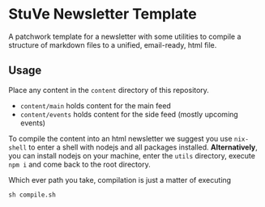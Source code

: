 # StuVe Newsletter Template
A patchwork template for a newsletter with some utilities to compile a structure of markdown files to a unified, email-ready, html file.

## Usage
Place any content in the `content` directory of this repository.
- `content/main` holds content for the main feed
- `content/events` holds content for the side feed (mostly upcoming events)

To compile the content into an html newsletter we suggest you use `nix-shell` to enter a shell with nodejs and all packages installed.
**Alternatively**, you can install nodejs on your machine, enter the `utils` directory, execute `npm i` and come back to the root directory.

Which ever path you take, compilation is just a matter of executing
```shell
sh compile.sh
```
